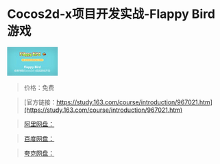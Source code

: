 # Cocos2d-x项目开发实战-Flappy Bird游戏

![img](../../../assets/study163/free/6619188642072730154.jpg)

> 价格：免费

> [官方链接：https://study.163.com/course/introduction/967021.htm](https://study.163.com/course/introduction/967021.htm)

> [阿里网盘：]()

> [百度网盘：]()

> [夸克网盘：]()

